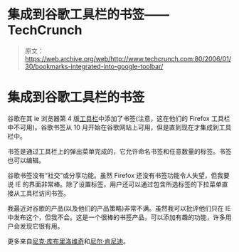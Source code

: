 # 集成到谷歌工具栏的书签——TechCrunch

> 原文：<https://web.archive.org/web/http://www.techcrunch.com:80/2006/01/30/bookmarks-integrated-into-google-toolbar/>

# 集成到谷歌工具栏的书签

谷歌在其 ie 浏览器第 4 版[工具栏](https://web.archive.org/web/20220819235237/http://www.google.com/tools/toolbar/T4/index.html)中添加了书签(注意，这在他们的 Firefox 工具栏中不可用)。谷歌书签从 10 月开始在谷歌网站上可用，但是直到现在才集成到工具栏中。

书签是通过工具栏上的弹出菜单完成的，它允许命名书签和任意数量的标签。书签也可以编辑。

谷歌书签没有“社交”或分享功能。虽然 Firefox 还没有书签功能令人失望，但我要说 IE 的界面非常棒。除了设置标签，用户还可以通过包含所选标签的下拉菜单直接从工具栏访问书签。

我最近对谷歌的产品(以及他们的产品策略)非常不满。虽然我可以批评他们只在 IE 中发布这个，但我不会。这是一个很棒的书签产品，可以添加有趣的功能，许多用户会发现它很有用。

更多来自[尼克·库布里洛维奇](https://web.archive.org/web/20220819235237/http://www.nik.com.au/archives/2006/01/29/google-bookmarks/)和[尼尔·肯尼迪](https://web.archive.org/web/20220819235237/http://www.niallkennedy.com/blog/archives/2006/01/google-bookmark.html)。
